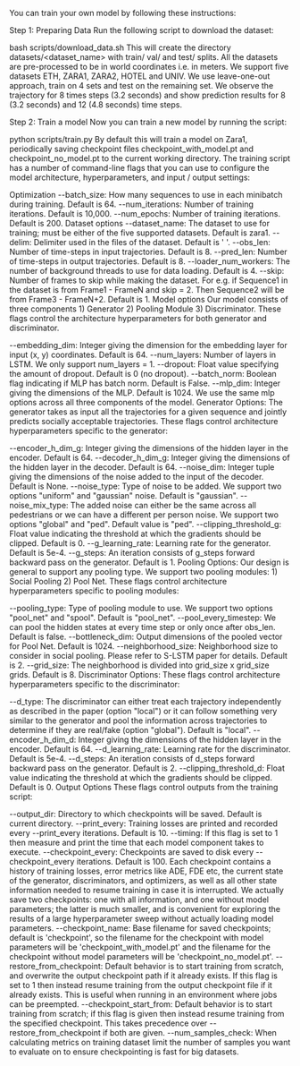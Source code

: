 You can train your own model by following these instructions:

Step 1: Preparing Data
Run the following script to download the dataset:

bash scripts/download_data.sh
This will create the directory datasets/<dataset_name> with train/ val/ and test/ splits. All the datasets are pre-processed to be in world coordinates i.e. in meters. We support five datasets ETH, ZARA1, ZARA2, HOTEL and UNIV. We use leave-one-out approach, train on 4 sets and test on the remaining set. We observe the trajectory for 8 times steps (3.2 seconds) and show prediction results for 8 (3.2 seconds) and 12 (4.8 seconds) time steps.

Step 2: Train a model
Now you can train a new model by running the script:

python scripts/train.py
By default this will train a model on Zara1, periodically saving checkpoint files checkpoint_with_model.pt and checkpoint_no_model.pt to the current working directory. The training script has a number of command-line flags that you can use to configure the model architecture, hyperparameters, and input / output settings:

Optimization
--batch_size: How many sequences to use in each minibatch during training. Default is 64.
--num_iterations: Number of training iterations. Default is 10,000.
--num_epochs: Number of training iterations. Default is 200.
Dataset options
--dataset_name: The dataset to use for training; must be either of the five supported datasets. Default is zara1.
--delim: Delimiter used in the files of the dataset. Default is ' '.
--obs_len: Number of time-steps in input trajectories. Default is 8.
--pred_len: Number of time-steps in output trajectories. Default is 8.
--loader_num_workers: The number of background threads to use for data loading. Default is 4.
--skip: Number of frames to skip while making the dataset. For e.g. if Sequence1 in the dataset is from Frame1 - FrameN and skip = 2. Then Sequence2 will be from Frame3 - FrameN+2. Default is 1.
Model options
Our model consists of three components 1) Generator 2) Pooling Module 3) Discriminator. These flags control the architecture hyperparameters for both generator and discriminator.

--embedding_dim: Integer giving the dimension for the embedding layer for input (x, y) coordinates. Default is 64.
--num_layers: Number of layers in LSTM. We only support num_layers = 1.
--dropout: Float value specifying the amount of dropout. Default is 0 (no dropout).
--batch_norm: Boolean flag indicating if MLP has batch norm. Default is False.
--mlp_dim: Integer giving the dimensions of the MLP. Default is 1024. We use the same mlp options across all three components of the model.
Generator Options: The generator takes as input all the trajectories for a given sequence and jointly predicts socially acceptable trajectories. These flags control architecture hyperparameters specific to the generator:

--encoder_h_dim_g: Integer giving the dimensions of the hidden layer in the encoder. Default is 64.
--decoder_h_dim_g: Integer giving the dimensions of the hidden layer in the decoder. Default is 64.
--noise_dim: Integer tuple giving the dimensions of the noise added to the input of the decoder. Default is None.
--noise_type: Type of noise to be added. We support two options "uniform" and "gaussian" noise. Default is "gaussian".
--noise_mix_type: The added noise can either be the same across all pedestrians or we can have a different per person noise. We support two options "global" and "ped". Default value is "ped".
--clipping_threshold_g: Float value indicating the threshold at which the gradients should be clipped. Default is 0.
--g_learning_rate: Learning rate for the generator. Default is 5e-4.
--g_steps: An iteration consists of g_steps forward backward pass on the generator. Default is 1.
Pooling Options: Our design is general to support any pooling type. We support two pooling modules: 1) Social Pooling 2) Pool Net. These flags control architecture hyperparameters specific to pooling modules:

--pooling_type: Type of pooling module to use. We support two options "pool_net" and "spool". Default is "pool_net".
--pool_every_timestep: We can pool the hidden states at every time step or only once after obs_len. Default is false.
--bottleneck_dim: Output dimensions of the pooled vector for Pool Net. Default is 1024.
--neighborhood_size: Neighborhood size to consider in social pooling. Please refer to S-LSTM paper for details. Default is 2.
--grid_size: The neighborhood is divided into grid_size x grid_size grids. Default is 8.
Discriminator Options: These flags control architecture hyperparameters specific to the discriminator:

--d_type: The discriminator can either treat each trajectory independently as described in the paper (option "local") or it can follow something very similar to the generator and pool the information across trajectories to determine if they are real/fake (option "global"). Default is "local".
--encoder_h_dim_d: Integer giving the dimensions of the hidden layer in the encoder. Default is 64.
--d_learning_rate: Learning rate for the discriminator. Default is 5e-4.
--d_steps: An iteration consists of d_steps forward backward pass on the generator. Default is 2.
--clipping_threshold_d: Float value indicating the threshold at which the gradients should be clipped. Default is 0.
Output Options
These flags control outputs from the training script:

--output_dir: Directory to which checkpoints will be saved. Default is current directory.
--print_every: Training losses are printed and recorded every --print_every iterations. Default is 10.
--timing: If this flag is set to 1 then measure and print the time that each model component takes to execute.
--checkpoint_every: Checkpoints are saved to disk every --checkpoint_every iterations. Default is 100. Each checkpoint contains a history of training losses, error metrics like ADE, FDE etc, the current state of the generator, discriminators, and optimizers, as well as all other state information needed to resume training in case it is interrupted. We actually save two checkpoints: one with all information, and one without model parameters; the latter is much smaller, and is convenient for exploring the results of a large hyperparameter sweep without actually loading model parameters.
--checkpoint_name: Base filename for saved checkpoints; default is 'checkpoint', so the filename for the checkpoint with model parameters will be 'checkpoint_with_model.pt' and the filename for the checkpoint without model parameters will be 'checkpoint_no_model.pt'.
--restore_from_checkpoint: Default behavior is to start training from scratch, and overwrite the output checkpoint path if it already exists. If this flag is set to 1 then instead resume training from the output checkpoint file if it already exists. This is useful when running in an environment where jobs can be preempted.
--checkpoint_start_from: Default behavior is to start training from scratch; if this flag is given then instead resume training from the specified checkpoint. This takes precedence over --restore_from_checkpoint if both are given.
--num_samples_check: When calculating metrics on training dataset limit the number of samples you want to evaluate on to ensure checkpointing is fast for big datasets.

